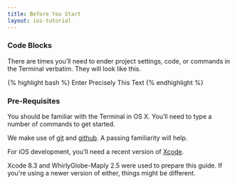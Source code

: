 ```yaml
---
title: Before You Start
layout: ios-tutorial
---
```


### Code Blocks

There are times you’ll need to ender project settings, code, or commands in the Terminal verbatim. They will look like this.

{% highlight bash %}
Enter Precisely This Text
{% endhighlight %}

### Pre-Requisites

You should be familiar with the Terminal in OS X.  You’ll need to type a number of commands to get started.

We make use of [git](http://en.wikipedia.org/wiki/Git_(software)) and [github](http://github.com/).  A passing familiarity will help.

For iOS development, you’ll need a recent version of [Xcode](http://en.wikipedia.org/wiki/Xcode).

Xcode 8.3 and WhirlyGlobe­-Maply 2.5 were used to prepare this guide. If you're using a newer version of either, things might be different.

